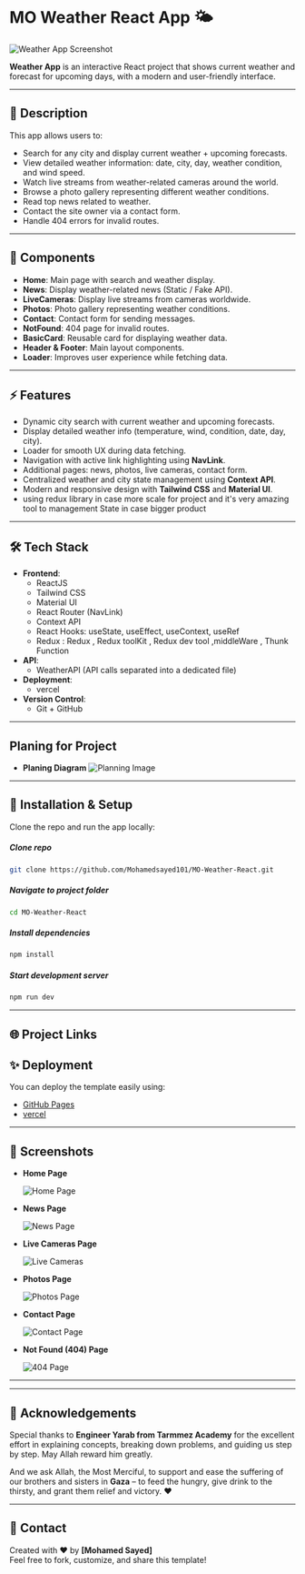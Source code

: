 # MO Weather React App 🌤️

![Weather App Screenshot](./public/Images/banner.png)  

**Weather App** is an interactive React project that shows current weather and forecast for upcoming days, with a modern and user-friendly interface.

---

## 📝 Description

This app allows users to:
- Search for any city and display current weather + upcoming forecasts.
- View detailed weather information: date, city, day, weather condition, and wind speed.
- Watch live streams from weather-related cameras around the world.
- Browse a photo gallery representing different weather conditions.
- Read top news related to weather.
- Contact the site owner via a contact form.
- Handle 404 errors for invalid routes.

---

## 📂 Components

- **Home**: Main page with search and weather display.
- **News**: Display weather-related news (Static / Fake API).
- **LiveCameras**: Display live streams from cameras worldwide.
- **Photos**: Photo gallery representing weather conditions.
- **Contact**: Contact form for sending messages.
- **NotFound**: 404 page for invalid routes.
- **BasicCard**: Reusable card for displaying weather data.
- **Header & Footer**: Main layout components.
- **Loader**: Improves user experience while fetching data.

---

## ⚡ Features

- Dynamic city search with current weather and upcoming forecasts.
- Display detailed weather info (temperature, wind, condition, date, day, city).
- Loader for smooth UX during data fetching.
- Navigation with active link highlighting using **NavLink**.
- Additional pages: news, photos, live cameras, contact form.
- Centralized weather and city state management using **Context API**.
- Modern and responsive design with **Tailwind CSS** and **Material UI**.
- using redux library in case more scale for project and it's very amazing tool to management State in case bigger product

---

## 🛠️ Tech Stack

- **Frontend**:
  - ReactJS
  - Tailwind CSS
  - Material UI
  - React Router (NavLink)
  - Context API
  - React Hooks: useState, useEffect, useContext, useRef
  - Redux : Redux , Redux toolKit , Redux dev tool ,middleWare , Thunk Function
- **API**:
  - WeatherAPI (API calls separated into a dedicated file)
- **Deployment**:
  - vercel
- **Version Control**:
  - Git + GitHub

---
## Planing for Project

- **Planing Diagram**
  ![Planning Image](./public/Preview/Planing.png)

---

## 🚀 Installation & Setup

Clone the repo and run the app locally:

##### Clone repo

```bash
git clone https://github.com/Mohamedsayed101/MO-Weather-React.git
```

##### Navigate to project folder

```bash
cd MO-Weather-React
```

##### Install dependencies

```bash
npm install
```

##### Start development server

```bash
npm run dev
```

---

## 🌐 Project Links

## ✨ Deployment
You can deploy the template easily using:
- [GitHub Pages](https://mohamedsayed101.github.io/MO-Weather-React/)  
- [vercel](https://mo-weather-react.vercel.app/)  

---

## 📸 Screenshots

- **Home Page**

  ![Home Page](./public/Preview/Home.png)


- **News Page**

  ![News Page](./public/Preview/News.png)


- **Live Cameras Page**

  ![Live Cameras](./public/Preview/Live-cameras.png)


- **Photos Page**

  ![Photos Page](./public/Preview/Photos.png)


- **Contact Page**

  ![Contact Page](./public/Preview/Contact.png)


- **Not Found (404) Page**

  ![404 Page](./public/Preview/NotFound.png)

---

---

## 🙏 Acknowledgements

Special thanks to **Engineer Yarab from Tarmmez Academy** for the excellent effort in explaining concepts, breaking down problems, and guiding us step by step. May Allah reward him greatly.  

And we ask Allah, the Most Merciful, to support and ease the suffering of our brothers and sisters in **Gaza** – to feed the hungry, give drink to the thirsty, and grant them relief and victory. ❤️

---

## 📧 Contact
Created with ❤️ by **[Mohamed Sayed]**  
Feel free to fork, customize, and share this template!
